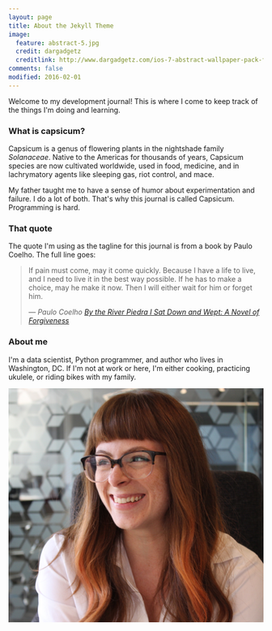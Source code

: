 ```yaml
---
layout: page
title: About the Jekyll Theme
image:
  feature: abstract-5.jpg
  credit: dargadgetz
  creditlink: http://www.dargadgetz.com/ios-7-abstract-wallpaper-pack-for-iphone-5-and-ipod-touch-retina/
comments: false
modified: 2016-02-01
---
```


Welcome to my development journal! This is where I come to keep track of the things I'm doing and learning.

### What is capsicum?

Capsicum is a genus of flowering plants in the nightshade family *Solanaceae*. Native to the Americas for thousands of years, Capsicum species are now cultivated worldwide, used in food, medicine, and in lachrymatory agents like sleeping gas, riot control, and mace.

My father taught me to have a sense of humor about experimentation and failure. I do a lot of both. That's why this journal is called Capsicum. Programming is hard.

### That quote

The quote I'm using as the tagline for this journal is from a book by Paulo Coelho. The full line goes:

> If pain must come, may it come quickly. Because I have a life to live, and I need to live it in the best way possible. If he has to make a choice, may he make it now. Then I will either wait for him or forget him.
>
> &mdash; <cite> Paulo Coelho [_By the River Piedra I Sat Down and Wept: A Novel of Forgiveness_](https://www.amazon.com/River-Piedra-Sat-Down-Wept/dp/0061122092)</cite>

### About me

I'm a data scientist, Python programmer, and author who lives in Washington, DC. If I'm not at work or here, I'm either cooking, practicing ukulele, or riding bikes with my family.

![me](https://raw.githubusercontent.com/rebeccabilbro/rebeccabilbro.github.io/master/assets/img/rebeccabilbro.jpg)
